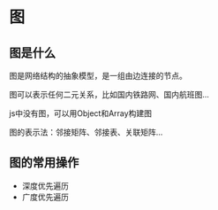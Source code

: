 # 图

## 图是什么

图是网络结构的抽象模型，是一组由边连接的节点。

图可以表示任何二元关系，比如国内铁路网、国内航班图...

js中没有图，可以用Object和Array构建图

图的表示法：邻接矩阵、邻接表、关联矩阵...

## 图的常用操作
- 深度优先遍历
- 广度优先遍历


